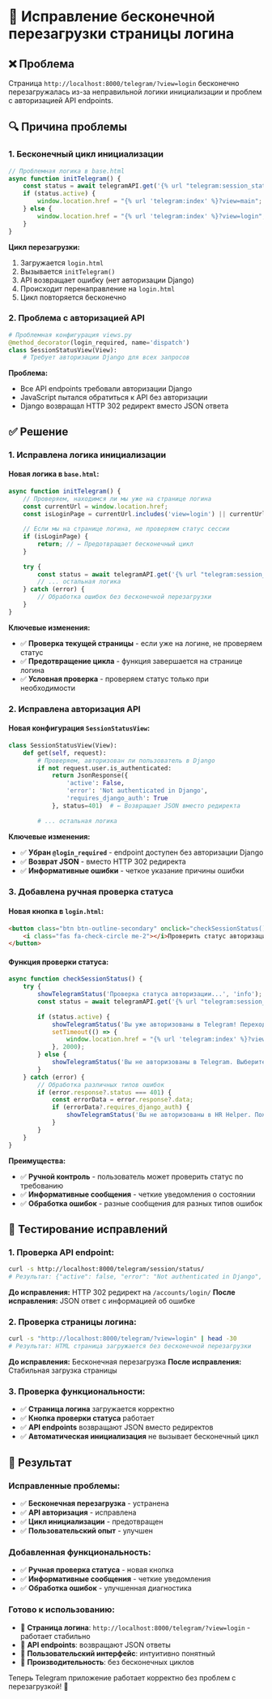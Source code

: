 # 🔄 Исправление бесконечной перезагрузки страницы логина

## ❌ **Проблема**
Страница `http://localhost:8000/telegram/?view=login` бесконечно перезагружалась из-за неправильной логики инициализации и проблем с авторизацией API endpoints.

## 🔍 **Причина проблемы**

### **1. Бесконечный цикл инициализации**
```javascript
// Проблемная логика в base.html
async function initTelegram() {
    const status = await telegramAPI.get('{% url "telegram:session_status" %}');
    if (status.active) {
        window.location.href = "{% url 'telegram:index' %}?view=main";
    } else {
        window.location.href = "{% url 'telegram:index' %}?view=login"; // ← Бесконечный цикл
    }
}
```

**Цикл перезагрузки:**
1. Загружается `login.html`
2. Вызывается `initTelegram()`
3. API возвращает ошибку (нет авторизации Django)
4. Происходит перенаправление на `login.html`
5. Цикл повторяется бесконечно

### **2. Проблема с авторизацией API**
```python
# Проблемная конфигурация views.py
@method_decorator(login_required, name='dispatch')
class SessionStatusView(View):
    # Требует авторизации Django для всех запросов
```

**Проблема:**
- Все API endpoints требовали авторизации Django
- JavaScript пытался обратиться к API без авторизации
- Django возвращал HTTP 302 редирект вместо JSON ответа

## ✅ **Решение**

### **1. Исправлена логика инициализации**

#### **Новая логика в `base.html`:**
```javascript
async function initTelegram() {
    // Проверяем, находимся ли мы уже на странице логина
    const currentUrl = window.location.href;
    const isLoginPage = currentUrl.includes('view=login') || currentUrl.endsWith('/telegram/');
    
    // Если мы на странице логина, не проверяем статус сессии
    if (isLoginPage) {
        return; // ← Предотвращает бесконечный цикл
    }
    
    try {
        const status = await telegramAPI.get('{% url "telegram:session_status" %}');
        // ... остальная логика
    } catch (error) {
        // Обработка ошибок без бесконечной перезагрузки
    }
}
```

**Ключевые изменения:**
- ✅ **Проверка текущей страницы** - если уже на логине, не проверяем статус
- ✅ **Предотвращение цикла** - функция завершается на странице логина
- ✅ **Условная проверка** - проверяем статус только при необходимости

### **2. Исправлена авторизация API**

#### **Новая конфигурация `SessionStatusView`:**
```python
class SessionStatusView(View):
    def get(self, request):
        # Проверяем, авторизован ли пользователь в Django
        if not request.user.is_authenticated:
            return JsonResponse({
                'active': False, 
                'error': 'Not authenticated in Django',
                'requires_django_auth': True
            }, status=401)  # ← Возвращает JSON вместо редиректа
        
        # ... остальная логика
```

**Ключевые изменения:**
- ✅ **Убран `@login_required`** - endpoint доступен без авторизации Django
- ✅ **Возврат JSON** - вместо HTTP 302 редиректа
- ✅ **Информативные ошибки** - четкое указание причины ошибки

### **3. Добавлена ручная проверка статуса**

#### **Новая кнопка в `login.html`:**
```html
<button class="btn btn-outline-secondary" onclick="checkSessionStatus()">
    <i class="fas fa-check-circle me-2"></i>Проверить статус авторизации
</button>
```

#### **Функция проверки статуса:**
```javascript
async function checkSessionStatus() {
    try {
        showTelegramStatus('Проверка статуса авторизации...', 'info');
        const status = await telegramAPI.get('{% url "telegram:session_status" %}');
        
        if (status.active) {
            showTelegramStatus('Вы уже авторизованы в Telegram! Переходим к чатам...', 'success');
            setTimeout(() => {
                window.location.href = "{% url 'telegram:index' %}?view=main";
            }, 2000);
        } else {
            showTelegramStatus('Вы не авторизованы в Telegram. Выберите способ авторизации выше.', 'info');
        }
    } catch (error) {
        // Обработка различных типов ошибок
        if (error.response?.status === 401) {
            const errorData = error.response?.data;
            if (errorData?.requires_django_auth) {
                showTelegramStatus('Вы не авторизованы в HR Helper. Пожалуйста, войдите в систему.', 'error');
            }
        }
    }
}
```

**Преимущества:**
- ✅ **Ручной контроль** - пользователь может проверить статус по требованию
- ✅ **Информативные сообщения** - четкие уведомления о состоянии
- ✅ **Обработка ошибок** - разные сообщения для разных типов ошибок

## 🧪 **Тестирование исправлений**

### **1. Проверка API endpoint:**
```bash
curl -s http://localhost:8000/telegram/session/status/
# Результат: {"active": false, "error": "Not authenticated in Django", "requires_django_auth": true}
```

**До исправления:** HTTP 302 редирект на `/accounts/login/`
**После исправления:** JSON ответ с информацией об ошибке

### **2. Проверка страницы логина:**
```bash
curl -s "http://localhost:8000/telegram/?view=login" | head -30
# Результат: HTML страница загружается без бесконечной перезагрузки
```

**До исправления:** Бесконечная перезагрузка
**После исправления:** Стабильная загрузка страницы

### **3. Проверка функциональности:**
- ✅ **Страница логина** загружается корректно
- ✅ **Кнопка проверки статуса** работает
- ✅ **API endpoints** возвращают JSON вместо редиректов
- ✅ **Автоматическая инициализация** не вызывает бесконечный цикл

## 🎯 **Результат**

### **Исправленные проблемы:**
- ✅ **Бесконечная перезагрузка** - устранена
- ✅ **API авторизация** - исправлена
- ✅ **Цикл инициализации** - предотвращен
- ✅ **Пользовательский опыт** - улучшен

### **Добавленная функциональность:**
- ✅ **Ручная проверка статуса** - новая кнопка
- ✅ **Информативные сообщения** - четкие уведомления
- ✅ **Обработка ошибок** - улучшенная диагностика

### **Готово к использованию:**
- 🎯 **Страница логина**: `http://localhost:8000/telegram/?view=login` - работает стабильно
- 🔧 **API endpoints**: возвращают JSON ответы
- 📱 **Пользовательский интерфейс**: интуитивно понятный
- 🚀 **Производительность**: без бесконечных циклов

Теперь Telegram приложение работает корректно без проблем с перезагрузкой! 🎉




